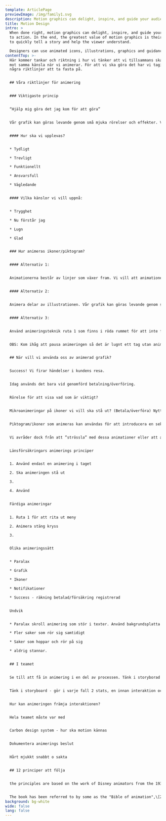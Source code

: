 ```yaml
---
template: ArticlePage
previewImage: /img/family1.svg
description: Motion graphics can delight, inspire, and guide your audience to take action
title: Motion Design
intro: >
  When done right, motion graphics can delight, inspire, and guide your audience
  to action. In the end, the greatest value of motion graphics is their ability
  to quickly tell a story and help the viewer understand.

  Designers can use animated icons, illustrations, graphics and guidance animation to communicate with users.
contentTop: >-
  Här kommer tankar och riktning i hur vi tänker att vi tillsammans ska sträva
  mot samma känsla när vi animerar. För att vi ska göra det har vi tagit fram
  några riktlinjer att ta fasta på.


  ## Våra riktlinjer för animering


  ### Viktigaste princip


  “Hjälp mig göra det jag kom för att göra”


  Vår grafik kan göras levande genom små mjuka rörelser och effekter. Vi ritar fram objekt eller använder oss av "Ruta 1" för att ta fram objekt man kan kan tona fram objekt, men ska då ske snabbt men mjukt. Känslan kan gärna vara lekfull och lättsam men medtydligt funktionellt fokus. Känslan får aldrig bli överdriven eller rörig.


  #### Hur ska vi upplevas?


  * Tydligt

  * Trevligt

  * Funktionellt

  * Ansvarsfull

  * Vägledande


  #### Vilka känslor vi vill uppnå:


  * Trygghet

  * Nu förstår jag

  * Lugn

  * Glad


  ### Hur animeras ikoner/piktogram?


  #### Alternativ 1:


  Animationerna består av linjer som växer fram. Vi vill att animationen ska upplevas både organisk och logisk på samma gång. Med logisk menar vi att symbolen byggs upp med ett tillvägagångssätt som av användaren upplevs som ”rimlig”. Det ska heller inte ta allt för lång tid från det att animationen börjar tills dess att symbolen är färdigställd.


  #### Alternativ 2:


  Animera delar av illustrationen. Vår grafik kan göras levande genom små mjuka rörelser och effekter. Vi kan tona fram fram objekt, snabbt men mjukt för att sen animera illustrationen mjukt. Känslan kan gärna vara lekfull och lättsam men med tydligt funktionellt fokus.


  #### Alternativ 3:


  Använd animeringsteknik ruta 1 som finns i röda rummet för att inte fada fram då detta inte alltid passar i vårt manér.


  OBS: Kom ihåg att pausa animeringen så det är lugnt ett tag utan animering. Om inte animeringen är så minimal så det känns ok (som ett moln som sakta glider förbi - ska inte kännas stressande-det ska inte störa upplevelsen.)


  ## När vill vi använda oss av animerad grafik?


  Success! Vi firar händelser i kundens resa.


  Idag används det bara vid genomförd betalning/överföring.


  Rörelse för att visa vad som är viktigt?


  Mikroanimeringar på ikoner vi vill ska stå ut? (Betala/överföra) Nytt meddelande. Ett state som förändrats.


  Piktogram/ikoner som animeras kan användas för att introducera en sektion, ett område eller en tjänst, där symbolen är av extra stor betydelse. Animerade piktogram bör användas på platser där de tillför något extra (onboarding t ex).


  Vi avråder dock från att ”strössla” med dessa animationer eller att använda flera animerade piktogram/ikoner parallellt, eftersom att det kan leda till att de upplevs som röriga och/eller otydliga för användaren.


  Länsförsäkringars animerings principer


  1. Använd endast en animering i taget

  2. Ska animeringen stå ut

  3.

  4. Använd


  Färdiga animeringar


  1. Ruta 1 för att rita ut meny

  2. Animera stäng kryss

  3.


  Olika animeringssätt


  * Paralax

  * Grafik

  * Ikoner

  * Notifikationer

  * Success - räkning betalad/försäkring registrerad


  Undvik


  * Paralax skroll animering som stör i texter. Använd bakgrundsplatta på texten.

  * Fler saker som rör sig samtidigt

  * Saker som hoppar och rör på sig

  * aldrig stannar.


  ## I teamet


  Se till att få in animering i en del av processen. Tänk i storyborad tillsammans. Rita upp hur ni tänker att delarna ni jobbar med ska komma in på sidan hur saker ska fällas ut och vad som händer vid olika interaktioner.


  Tänk i storyboard - gör i varje fall 2 stats, en innan interaktion och en efter.


  Hur kan animeringen främja interaktionen?


  Hela teamet måste var med


  Carbon design system - hur ska motion kännas


  Dokumentera animerings beslut


  Hårt mjukkt snabbt o sakta


  ## 12 principer att följa


  the principles are based on the work of Disney animators from the 1930s onwards, in their quest to produce more realistic animations. The main purpose of these principles was to produce an illusion that cartoon characters adhered to the basic laws of physics, but they also dealt with more abstract issues, such as emotional timing and character appeal.


  The book has been referred to by some as the "Bible of animation",\[2] and some of its principles have been adopted by traditional studios. In 1999, The Illusion of Life was voted the number one "best animation book\[...] of all time" in an online poll done by Animation World Network.\[3] Though originally intended to apply to traditional, hand-drawn animation, the principles still have great relevance for today's more prevalent computer animation.
background: bg-white
wide: false
lang: false
---
```

